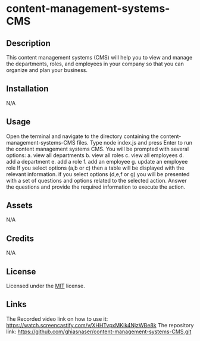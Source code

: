 # content-management-systems-CMS

## Description
This content management systems (CMS) will help you to view and manage the departments, roles, and employees in your company so that you can organize and plan your business. 

## Installation
N/A

## Usage
Open the terminal and navigate to the directory containing the content-management-systems-CMS files.
Type node index.js and press Enter to run the content management systems CMS.
You will be prompted with several options: 
a. view all departments
b. view all roles
c. view all employees
d. add a department
e. add a role
f. add an employee
g. update an employee role
If you select options (a,b or c) then a table will be displayed with the relevant information.
if you select options (d,e,f or g) you will be presented with a set of questions and options related to the selected action. Answer the questions and provide the required information to execute the action.

## Assets
N/A

## Credits

N/A

## License
Licensed under the [MIT](https://github.com/ghiasnaser/content-management-systems-CMS/blob/114d27f1b860c0f1237247388d2c9f829090aad3/LICENSE) license.

## Links
The Recorded video link on how to use it: https://watch.screencastify.com/v/XHHTvpxMKik4NjzWBe8k
The repository link: https://github.com/ghiasnaser/content-management-systems-CMS.git
